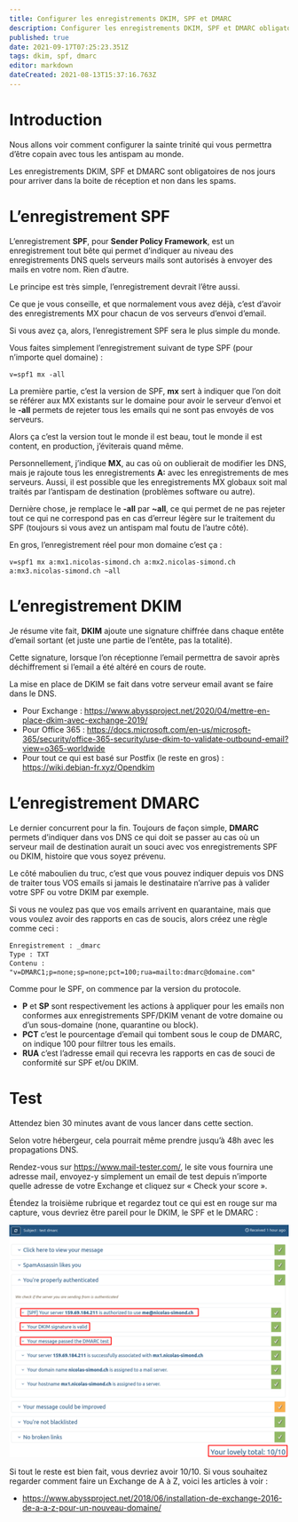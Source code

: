```yaml
---
title: Configurer les enregistrements DKIM, SPF et DMARC
description: Configurer les enregistrements DKIM, SPF et DMARC obligatoires pour l’email
published: true
date: 2021-09-17T07:25:23.351Z
tags: dkim, spf, dmarc
editor: markdown
dateCreated: 2021-08-13T15:37:16.763Z
---
```


# Introduction

Nous allons voir comment configurer la sainte trinité qui vous permettra d’être copain avec tous les antispam au monde.

Les enregistrements DKIM, SPF et DMARC sont obligatoires de nos jours pour arriver dans la boite de réception et non dans les spams.

 
# L’enregistrement SPF

L’enregistrement **SPF**, pour **Sender Policy Framework**, est un enregistrement tout bête qui permet d’indiquer au niveau des enregistrements DNS quels serveurs mails sont autorisés à envoyer des mails en votre nom. Rien d’autre.

Le principe est très simple, l’enregistrement devrait l’être aussi.

 

Ce que je vous conseille, et que normalement vous avez déjà, c’est d’avoir des enregistrements MX pour chacun de vos serveurs d’envoi d’email.

Si vous avez ça, alors, l’enregistrement SPF sera le plus simple du monde.

 

Vous faites simplement l’enregistrement suivant de type SPF (pour n’importe quel domaine) :

```dns
v=spf1 mx -all
```
 

La première partie, c’est la version de SPF, **mx** sert à indiquer que l’on doit se référer aux MX existants sur le domaine pour avoir le serveur d’envoi et le **-all** permets de rejeter tous les emails qui ne sont pas envoyés de vos serveurs.

Alors ça c’est la version tout le monde il est beau, tout le monde il est content, en production, j’éviterais quand même.

 

Personnellement, j’indique **MX**, au cas où on oublierait de modifier les DNS, mais je rajoute tous les enregistrements **A:** avec les enregistrements de mes serveurs. Aussi, il est possible que les enregistrements MX globaux soit mal traités par l’antispam de destination (problèmes software ou autre).

Dernière chose, je remplace le **-all** par **~all**, ce qui permet de ne pas rejeter tout ce qui ne correspond pas en cas d’erreur légère sur le traitement du SPF (toujours si vous avez un antispam mal foutu de l’autre côté).

 

En gros, l’enregistrement réel pour mon domaine c’est ça :
```dns
v=spf1 mx a:mx1.nicolas-simond.ch a:mx2.nicolas-simond.ch a:mx3.nicolas-simond.ch ~all
```
 
# L’enregistrement DKIM

Je résume vite fait, **DKIM** ajoute une signature chiffrée dans chaque entête d’email sortant (et juste une partie de l’entête, pas la totalité).

Cette signature, lorsque l’on réceptionne l’email permettra de savoir après déchiffrement si l’email a été altéré en cours de route.

 

La mise en place de DKIM se fait dans votre serveur email avant se faire dans le DNS.
- Pour Exchange : https://www.abyssproject.net/2020/04/mettre-en-place-dkim-avec-exchange-2019/
- Pour Office 365 : https://docs.microsoft.com/en-us/microsoft-365/security/office-365-security/use-dkim-to-validate-outbound-email?view=o365-worldwide
- Pour tout ce qui est basé sur Postfix (le reste en gros) : https://wiki.debian-fr.xyz/Opendkim

 

 
# L’enregistrement DMARC

Le dernier concurrent pour la fin. Toujours de façon simple, **DMARC** permets d’indiquer dans vos DNS ce qui doit se passer au cas où un serveur mail de destination aurait un souci avec vos enregistrements SPF ou DKIM, histoire que vous soyez prévenu.

Le côté maboulien du truc, c’est que vous pouvez indiquer depuis vos DNS de traiter tous VOS emails si jamais le destinataire n’arrive pas à valider votre SPF ou votre DKIM par exemple.

 

Si vous ne voulez pas que vos emails arrivent en quarantaine, mais que vous voulez avoir des rapports en cas de soucis, alors créez une règle comme ceci :

```dns
Enregistrement : _dmarc
Type : TXT
Contenu : "v=DMARC1;p=none;sp=none;pct=100;rua=mailto:dmarc@domaine.com"
```
 

Comme pour le SPF, on commence par la version du protocole.

- **P** et **SP** sont respectivement les actions à appliquer pour les emails non conformes aux enregistrements SPF/DKIM venant de votre domaine ou d’un sous-domaine (none, quarantine ou block).
- **PCT** c’est le pourcentage d’email qui tombent sous le coup de DMARC, on indique 100 pour filtrer tous les emails.
- **RUA** c’est l’adresse email qui recevra les rapports en cas de souci de conformité sur SPF et/ou DKIM.

 
# Test

Attendez bien 30 minutes avant de vous lancer dans cette section.

Selon votre hébergeur, cela pourrait même prendre jusqu’à 48h avec les propagations DNS.
 
Rendez-vous sur https://www.mail-tester.com/, le site vous fournira une adresse mail, envoyez-y simplement un email de test depuis n’importe quelle adresse de votre Exchange et cliquez sur « Check your score ».

Étendez la troisième rubrique et regardez tout ce qui est en rouge sur ma capture, vous devriez être pareil pour le DKIM, le SPF et le DMARC :

![dkim-spf-dmarc.webp](/mails/dkim-spf-dmarc.webp)

Si tout le reste est bien fait, vous devriez avoir 10/10. Si vous souhaitez regarder comment faire un Exchange de A à Z, voici les articles à voir :

- https://www.abyssproject.net/2018/06/installation-de-exchange-2016-de-a-a-z-pour-un-nouveau-domaine/
